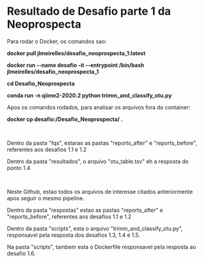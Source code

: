 # Resultado de Desafio parte 1 da Neoprospecta

<p>
Para rodar o Docker, os comandos sao:

**docker pull jlmeirelles/desafio_neoprospecta_1:latest**

**docker run --name desafio -it --entrypoint /bin/bash jlmeirelles/desafio_neoprospecta_1**

**cd Desafio_Neoprospecta**

**conda run -n qiime2-2020.2 python trimm_and_classify_otu.py** <br />

Apos os comandos rodados, para analisar os arquivos fora do container:

**<abrir outro terminal com o container aberto e rodar:>**

**docker cp desafio:/Desafio_Neoprospecta/ .**

</p>

<p>&nbsp;</p>

<p>
Dentro da pasta "fqs", estarao as pastas "reports_after" e "reports_before", referentes aos desafios 1.1 e 1.2

Dentro da pasta "resultados", o arquivo "otu_table.tsv" eh a resposta do ponto 1.4
</p>

<p>&nbsp;</p>

<p>
Neste Github, estao todos os arquivos de interesse citados anteriormente apos seguir o mesmo pipeline. 
  
Dentro da pasta "respostas" estao as pastas "reports_after" e "reports_before", referentes aos desafios 1.1 e 1.2

Dentro da pasta "scripts", esta o arquivo "trimm_and_classify_otu.py", responsavel pela resposta dos desafios 1.3, 1.4 e 1.5.

Na pasta "scripts", tambem esta o Dockerfile responsavel pela resposta ao desafio 1.6.
</p>

